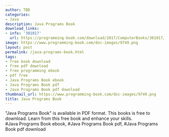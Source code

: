 ```yaml
---
author: TBD
categories:
- Java
description: Java Programs Book
download_links:
- info: '301017'
  url: https://programming-book.com/download/2017/ComputerBooks/301017/Java Programs.pdf
image: https://www.programming-book.com/doc-images/9749.png
layout: post
permalink: /java-programs-book.html
tags:
- free book download
- free pdf download
- free programming ebook
- pdf free
- Java Programs Book ebook
- Java Programs Book pdf
- Java Programs Book pdf download
thumbnail_url: https://www.programming-book.com/doc-images/9749.png
title: Java Programs Book
---
```


 
<div class="item-desc text-justify">
  "Java Programs Book" is available in PDF format. This books is free to download. Learn from this free book and enhance your skills.
  <br>
  #Java Programs Book ebook, #Java Programs Book pdf, #Java Programs Book pdf download
</div>